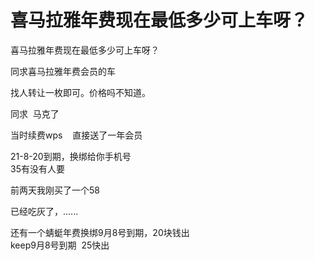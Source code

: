 # 喜马拉雅年费现在最低多少可上车呀？


喜马拉雅年费现在最低多少可上车呀？

同求喜马拉雅年费会员的车

找人转让一枚即可。价格吗不知道。

同求&nbsp;&nbsp;马克了

当时续费wps&nbsp; &nbsp; 直接送了一年会员&nbsp;&nbsp;<img src="static/image/smiley/default/lol.gif" smilieid="12" border="0" alt="" />

21-8-20到期，换绑给你手机号<br />
35有没有人要<br />


前两天我刚买了一个58<img id="aimg_QTlRL" onclick="zoom(this, this.src, 0, 0, 0)" class="zoom" src="https://cdn.jsdelivr.net/gh/hishis/forum-master/public/images/patch.gif" onmouseover="img_onmouseoverfunc(this)" onload="thumbImg(this)" border="0" alt="" />

已经吃灰了，......

还有一个蜻蜓年费换绑9月8号到期，20块钱出<br />
keep9月8号到期&nbsp;&nbsp;25快出
